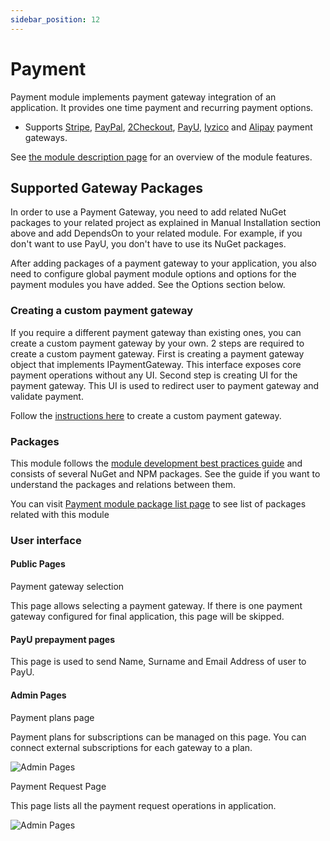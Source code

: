 ```yaml
---
sidebar_position: 12
---
```


# Payment

Payment module implements payment gateway integration of an application. It provides one time payment and recurring payment options.

* Supports [Stripe](https://stripe.com/en-in), [PayPal](https://www.paypal.com/in/home), [2Checkout](https://www.2checkout.com/), [PayU](https://corporate.payu.com/), [Iyzico](https://www.iyzico.com/en) and [Alipay](https://global.alipay.com/platform/site/ihome) payment gateways.

See [the module description page](https://commercial.abp.io/modules/Volo.Payment) for an overview of the module features.

Supported Gateway Packages
--------------------------

In order to use a Payment Gateway, you need to add related NuGet packages to your related project as explained in Manual Installation section above and add DependsOn to your related module. For example, if you don't want to use PayU, you don't have to use its NuGet packages.

After adding packages of a payment gateway to your application, you also need to configure global payment module options and options for the payment modules you have added. See the Options section below.

### Creating a custom payment gateway

If you require a different payment gateway than existing ones, you can create a custom payment gateway by your own. 2 steps are required to create a custom payment gateway. First is creating a payment gateway object that implements IPaymentGateway. This interface exposes core payment operations without any UI. Second step is creating UI for the payment gateway. This UI is used to redirect user to payment gateway and validate payment.

Follow the [instructions here](https://docs.abp.io/en/commercial/7.0/modules/payment-custom-gateway) to create a custom payment gateway.

### Packages

This module follows the [module development best practices guide](https://docs.abp.io/en/abp/latest/Best-Practices/Index) and consists of several NuGet and NPM packages. See the guide if you want to understand the packages and relations between them.

You can visit [Payment module package list page](https://abp.io/packages?moduleName=Volo.Payment) to see list of packages related with this module

### User interface

#### Public Pages

Payment gateway selection

This page allows selecting a payment gateway. If there is one payment gateway configured for final application, this page will be skipped.

#### PayU prepayment pages

This page is used to send Name, Surname and Email Address of user to PayU.

#### Admin Pages

Payment plans page

Payment plans for subscriptions can be managed on this page. You can connect external subscriptions for each gateway to a plan.

![Admin Pages](https://raw.githubusercontent.com/Wai-Technologies/raaghu-docs/development/raaghu/docs/en/images/payment-plan.png)

Payment Request Page

This page lists all the payment request operations in application.

![Admin Pages](https://raw.githubusercontent.com/Wai-Technologies/raaghu-docs/development/raaghu/docs/en/images/payment-request.png)

